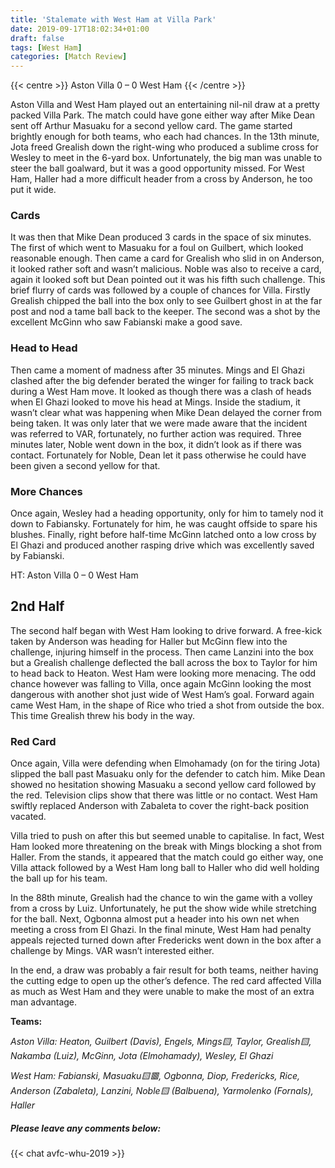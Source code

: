 ```yaml
---
title: 'Stalemate with West Ham at Villa Park'
date: 2019-09-17T18:02:34+01:00
draft: false
tags: [West Ham]
categories: [Match Review]
---
```


{{< centre >}} Aston Villa 0 – 0 West Ham {{< /centre >}}

Aston Villa and West Ham played out an entertaining nil-nil draw at a pretty packed Villa Park. The match could have gone either way after Mike Dean sent off Arthur Masuaku for a second yellow card. The game started brightly enough for both teams, who each had chances. In the 13th minute, Jota freed Grealish down the right-wing who produced a sublime cross for Wesley to meet in the 6-yard box. Unfortunately, the big man was unable to steer the ball goalward, but it was a good opportunity missed. For West Ham, Haller had a more difficult header from a cross by Anderson, he too put it wide.

### Cards
It was then that Mike Dean produced 3 cards in the space of six minutes. The first of which went to Masuaku for a foul on Guilbert, which looked reasonable enough. Then came a card for Grealish who slid in on Anderson, it looked rather soft and wasn’t malicious. Noble was also to receive a card, again it looked soft but Dean pointed out it was his fifth such challenge. This brief flurry of cards was followed by a couple of chances for Villa. Firstly Grealish chipped the ball into the box only to see Guilbert ghost in at the far post and nod a tame ball back to the keeper. The second was a shot by the excellent McGinn who saw Fabianski make a good save.

### Head to Head
Then came a moment of madness after 35 minutes. Mings and El Ghazi clashed after the big defender berated the winger for failing to track back during a West Ham move. It looked as though there was a clash of heads when El Ghazi looked to move his head at Mings. Inside the stadium, it wasn’t clear what was happening when Mike Dean delayed the corner from being taken. It was only later that we were made aware that the incident was referred to VAR, fortunately, no further action was required. Three minutes later, Noble went down in the box, it didn’t look as if there was contact. Fortunately for Noble, Dean let it pass otherwise he could have been given a second yellow for that.

### More Chances
Once again, Wesley had a heading opportunity, only for him to tamely nod it down to Fabiansky. Fortunately for him, he was caught offside to spare his blushes. Finally, right before half-time McGinn latched onto a low cross by El Ghazi and produced another rasping drive which was excellently saved by Fabianski.

HT: Aston Villa 0 – 0 West Ham

## 2nd Half
The second half began with West Ham looking to drive forward. A free-kick taken by Anderson was heading for Haller but McGinn flew into the challenge, injuring himself in the process. Then came Lanzini into the box but a Grealish challenge deflected the ball across the box to Taylor for him to head back to Heaton. West Ham were looking more menacing. The odd chance however was falling to Villa, once again McGinn looking the most dangerous with another shot just wide of West Ham’s goal. Forward again came West Ham, in the shape of Rice who tried a shot from outside the box. This time Grealish threw his body in the way.

### Red Card
Once again, Villa were defending when Elmohamady (on for the tiring Jota) slipped the ball past Masuaku only for the defender to catch him. Mike Dean showed no hesitation showing Masuaku a second yellow card followed by the red. Television clips show that there was little or no contact. West Ham swiftly replaced Anderson with Zabaleta to cover the right-back position vacated.

Villa tried to push on after this but seemed unable to capitalise. In fact, West Ham looked more threatening on the break with Mings blocking a shot from Haller. From the stands, it appeared that the match could go either way, one Villa attack followed by a West Ham long ball to Haller who did well holding the ball up for his team.

In the 88th minute, Grealish had the chance to win the game with a volley from a cross by Luiz. Unfortunately, he put the show wide while stretching for the ball. Next, Ogbonna almost put a header into his own net when meeting a cross from El Ghazi. In the final minute, West Ham had penalty appeals rejected turned down after Fredericks went down in the box after a challenge by Mings. VAR wasn’t interested either.

In the end, a draw was probably a fair result for both teams, neither having the cutting edge to open up the other’s defence. The red card affected Villa as much as West Ham and they were unable to make the most of an extra man advantage.

**Teams:**

*Aston Villa: Heaton, Guilbert (Davis), Engels, Mings🟨, Taylor, Grealish🟨, Nakamba (Luiz), McGinn, Jota (Elmohamady), Wesley, El Ghazi*

*West Ham: Fabianski, Masuaku🟨🟥, Ogbonna, Diop, Fredericks, Rice, Anderson (Zabaleta), Lanzini, Noble🟨 (Balbuena), Yarmolenko (Fornals), Haller*

##### Please leave any comments below:

{{< chat avfc-whu-2019 >}}